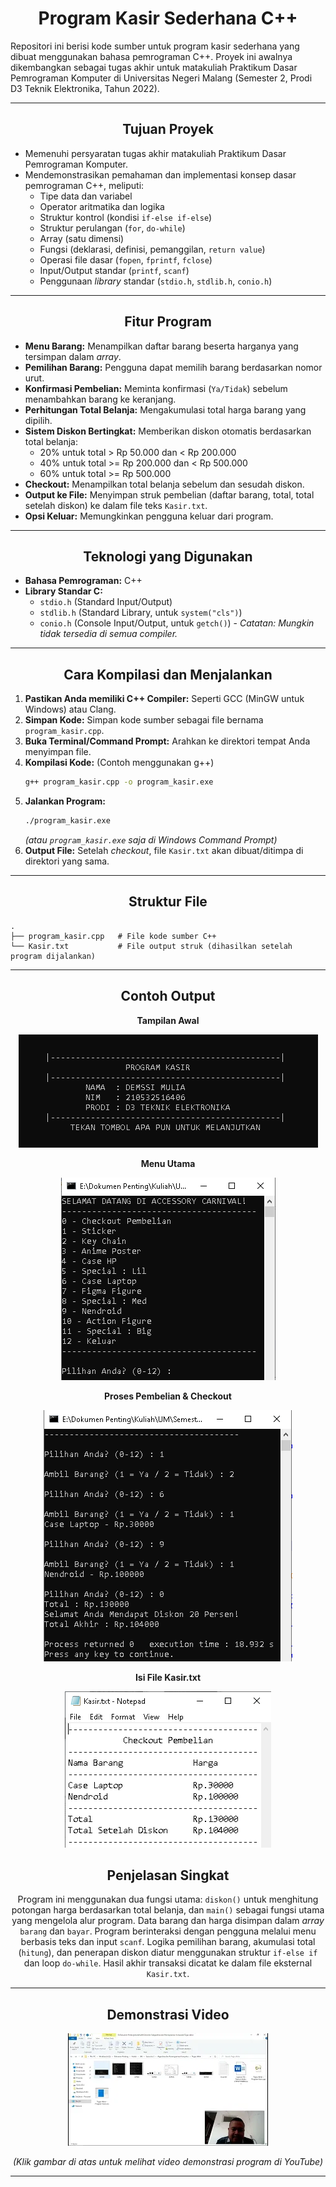 <div align="center">

# Program Kasir Sederhana C++

</div>

Repositori ini berisi kode sumber untuk program kasir sederhana yang dibuat menggunakan bahasa pemrograman C++. Proyek ini awalnya dikembangkan sebagai tugas akhir untuk matakuliah Praktikum Dasar Pemrograman Komputer di Universitas Negeri Malang (Semester 2, Prodi D3 Teknik Elektronika, Tahun 2022).

---

<div align="center">

## Tujuan Proyek

</div>

* Memenuhi persyaratan tugas akhir matakuliah Praktikum Dasar Pemrograman Komputer.
* Mendemonstrasikan pemahaman dan implementasi konsep dasar pemrograman C++, meliputi:
    * Tipe data dan variabel
    * Operator aritmatika dan logika
    * Struktur kontrol (kondisi `if-else if-else`)
    * Struktur perulangan (`for`, `do-while`)
    * Array (satu dimensi)
    * Fungsi (deklarasi, definisi, pemanggilan, `return value`)
    * Operasi file dasar (`fopen`, `fprintf`, `fclose`)
    * Input/Output standar (`printf`, `scanf`)
    * Penggunaan *library* standar (`stdio.h`, `stdlib.h`, `conio.h`)

---

<div align="center">

## Fitur Program

</div>

* **Menu Barang:** Menampilkan daftar barang beserta harganya yang tersimpan dalam *array*.
* **Pemilihan Barang:** Pengguna dapat memilih barang berdasarkan nomor urut.
* **Konfirmasi Pembelian:** Meminta konfirmasi (`Ya/Tidak`) sebelum menambahkan barang ke keranjang.
* **Perhitungan Total Belanja:** Mengakumulasi total harga barang yang dipilih.
* **Sistem Diskon Bertingkat:** Memberikan diskon otomatis berdasarkan total belanja:
    * 20% untuk total > Rp 50.000 dan < Rp 200.000
    * 40% untuk total >= Rp 200.000 dan < Rp 500.000
    * 60% untuk total >= Rp 500.000
* **Checkout:** Menampilkan total belanja sebelum dan sesudah diskon.
* **Output ke File:** Menyimpan struk pembelian (daftar barang, total, total setelah diskon) ke dalam file teks `Kasir.txt`.
* **Opsi Keluar:** Memungkinkan pengguna keluar dari program.

---

<div align="center">

## Teknologi yang Digunakan

</div>

* **Bahasa Pemrograman:** C++
* **Library Standar C:**
    * `stdio.h` (Standard Input/Output)
    * `stdlib.h` (Standard Library, untuk `system("cls")`)
    * `conio.h` (Console Input/Output, untuk `getch()`) - *Catatan: Mungkin tidak tersedia di semua compiler.*

---

<div align="center">

## Cara Kompilasi dan Menjalankan

</div>

1.  **Pastikan Anda memiliki C++ Compiler:** Seperti GCC (MinGW untuk Windows) atau Clang.
2.  **Simpan Kode:** Simpan kode sumber sebagai file bernama `program_kasir.cpp`.
3.  **Buka Terminal/Command Prompt:** Arahkan ke direktori tempat Anda menyimpan file.
4.  **Kompilasi Kode:** (Contoh menggunakan g++)
    ```bash
    g++ program_kasir.cpp -o program_kasir.exe
    ```
5.  **Jalankan Program:**
    ```bash
    ./program_kasir.exe
    ```
    *(atau `program_kasir.exe` saja di Windows Command Prompt)*
6.  **Output File:** Setelah *checkout*, file `Kasir.txt` akan dibuat/ditimpa di direktori yang sama.

---

<div align="center">

## Struktur File

</div>

```
.
├── program_kasir.cpp   # File kode sumber C++
└── Kasir.txt           # File output struk (dihasilkan setelah program dijalankan)
```

---

<div align="center">

## Contoh Output

**Tampilan Awal**

![Tampilan Awal](0.PNG)

</div>

<div align="center">

**Menu Utama**

![Menu Utama](1.PNG)

</div>

<div align="center">

**Proses Pembelian & Checkout**

![Proses Pembelian](2.PNG)

</div>

<div align="center">

**Isi File Kasir.txt**

![Isi File Kasir.txt](4.PNG) 

</div>

<div align="center">

## Penjelasan Singkat

Program ini menggunakan dua fungsi utama: `diskon()` untuk menghitung potongan harga berdasarkan total belanja, dan `main()` sebagai fungsi utama yang mengelola alur program. Data barang dan harga disimpan dalam *array* `barang` dan `bayar`. Program berinteraksi dengan pengguna melalui menu berbasis teks dan input `scanf`. Logika pemilihan barang, akumulasi total (`hitung`), dan penerapan diskon diatur menggunakan struktur `if-else if` dan loop `do-while`. Hasil akhir transaksi dicatat ke dalam file eksternal `Kasir.txt`.

</div>

---

<div align="center">

## Demonstrasi Video

[![Demonstrasi Program Kasir Sederhana C++](demo_thumbnail.webp)](https://youtu.be/FMWzWn124ro)

*(Klik gambar di atas untuk melihat video demonstrasi program di YouTube)*

</div>

---
